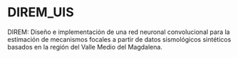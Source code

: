 # DIREM_UIS
DIREM: Diseño e implementación de una red neuronal convolucional para la estimación de mecanismos focales a partir de datos sismológicos sintéticos basados en la región del Valle Medio del Magdalena.

